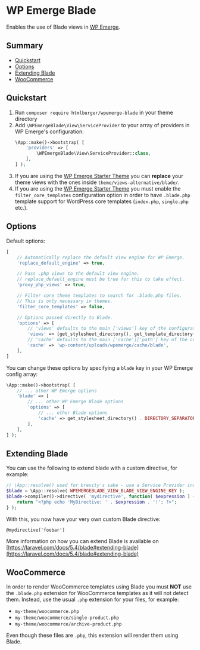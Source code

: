 # WP Emerge Blade

Enables the use of Blade views in [WP Emerge](https://github.com/htmlburger/wpemerge).

## Summary

- [Quickstart](#quickstart)
- [Options](#options)
- [Extending Blade](#extending-blade)
- [WooCommerce](#woocommerce)

## Quickstart

1. Run `composer require htmlburger/wpemerge-blade` in your theme directory
2. Add `\WPEmergeBlade\View\ServiceProvider` to your array of providers in WP Emerge's configuration:
    ```php
    \App::make()->bootstrap( [
        'providers' => [
            \WPEmergeBlade\View\ServiceProvider::class,
        ],
    ] );
    ```
3. If you are using the [WP Emerge Starter Theme](https://github.com/htmlburger/wpemerge-theme) you can **replace** your theme views with the ones inside `theme/views-alternative/blade/`.
4. If you are using the [WP Emerge Starter Theme](https://github.com/htmlburger/wpemerge-theme) you must enable the `filter_core_templates` configuration option in order to have `.blade.php` template support for WordPress core templates (`index.php`, `single.php` etc.).

## Options

Default options:
```php
[
    // Automatically replace the default view engine for WP Emerge.
    'replace_default_engine' => true,

    // Pass .php views to the default view engine.
    // replace_default_engine must be true for this to take effect.
    'proxy_php_views' => true,

    // Filter core theme templates to search for .blade.php files.
    // This is only necessary in themes.
    'filter_core_templates' => false,

    // Options passed directly to Blade.
    'options' => [
        // 'views' defaults to the main ['views'] key of the configuration.
        'views' => [get_stylesheet_directory(), get_template_directory()],
        // 'cache' defaults to the main ['cache']['path'] key of the configuration.
        'cache' => 'wp-content/uploads/wpemerge/cache/blade',
    ],
]
```

You can change these options by specifying a `blade` key in your WP Emerge config array:
```php
\App::make()->bootstrap( [
    // ... other WP Emerge options
    'blade' => [
        // ... other WP Emerge Blade options
        'options' => [
            // ... other Blade options
            'cache' => get_stylesheet_directory() . DIRECTORY_SEPARATOR . 'blade-cache',
        ],
    ],
] );
```

## Extending Blade

You can use the following to extend blade with a custom directive, for example:
```php
// \App::resolve() used for brevity's sake - use a Service Provider instead.
$blade = \App::resolve( WPEMERGEBLADE_VIEW_BLADE_VIEW_ENGINE_KEY );
$blade->compiler()->directive( 'mydirective', function( $expression ) {
    return "<?php echo 'MyDirective: ' . $expression . '!'; ?>";
} );
```
With this, you now have your very own custom Blade directive:
```blade
@mydirective('foobar')
```

More information on how you can extend Blade is available on [https://laravel.com/docs/5.4/blade#extending-blade](https://laravel.com/docs/5.4/blade#extending-blade)

## WooCommerce

In order to render WooCommerce templates using Blade you must **NOT** use the `.blade.php` extension for WooCommerce templates as it will not detect them. Instead, use the usual `.php` extension for your files, for example:
- `my-theme/woocommerce.php`
- `my-theme/woocommerce/single-product.php`
- `my-theme/woocommerce/archive-product.php`

Even though these files are `.php`, this extension will render them using Blade.
